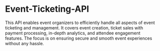 # Event-Ticketing-API
This API enables event organizers to efficiently handle all aspects of event ticketing and management. It covers event creation, ticket sales with payment processing, in-depth analytics, and attendee engagement features. The focus is on ensuring secure and smooth event experiences without any hassle.
